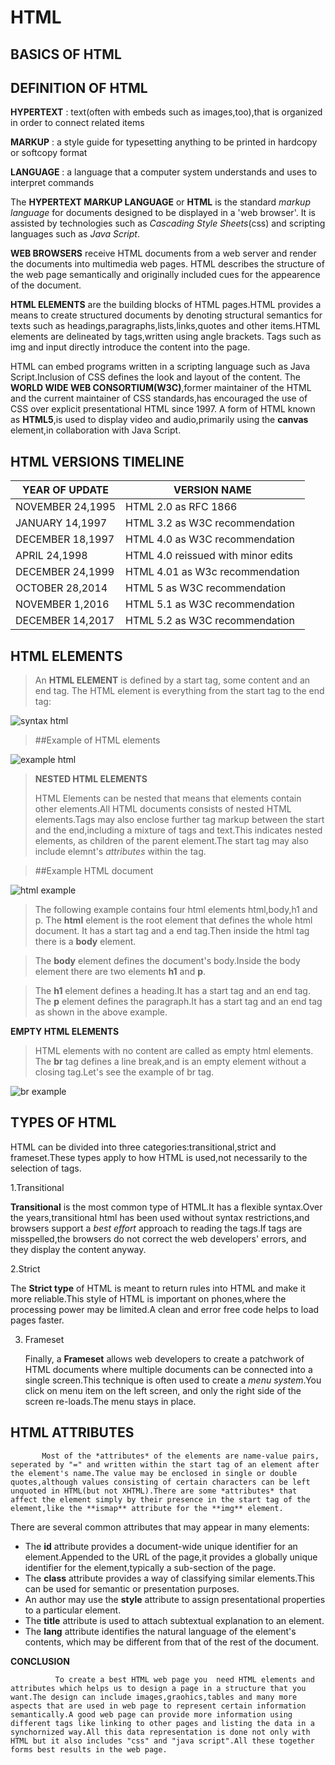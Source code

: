 # HTML

## BASICS OF HTML



## DEFINITION OF HTML
 


**HYPERTEXT**
      : text(often with embeds such as images,too),that is organized in order to connect related items
 
 **MARKUP**
    : a style guide for typesetting anything to be printed in hardcopy or softcopy format
 
 **LANGUAGE**
     : a language that a computer system understands and uses to interpret commands



The **HYPERTEXT MARKUP LANGUAGE** or **HTML** is the standard *markup language* for documents designed to be displayed in a 'web browser'. 
It is assisted by technologies such as *Cascading Style Sheets*(css) and scripting languages such as *Java Script*.

**WEB BROWSERS** receive  HTML documents from a web server and render the documents into multimedia web pages. HTML describes the structure of the web page semantically 
and originally included cues for the appearence of the document.

**HTML ELEMENTS** are the building blocks of HTML pages.HTML provides a means to create structured documents by denoting structural semantics for texts such as
headings,paragraphs,lists,links,quotes and other items.HTML elements are delineated by tags,written using angle brackets.
Tags such as img and input directly introduce the content into the page.

HTML can embed programs written in a scripting language such as Java Script.Inclusion of CSS defines the look and layout of the content. The **WORLD WIDE WEB CONSORTIUM(W3C)**,former maintainer of the HTML and the current maintainer of CSS standards,has encouraged the use of CSS over explicit presentational HTML since 1997.
A form of HTML known as **HTML5**,is used to display video and audio,primarily using the **canvas** element,in collaboration with Java Script.


## HTML VERSIONS TIMELINE


| YEAR OF UPDATE  |    VERSION NAME     |
| --------------  | ----------------------------------|       
| NOVEMBER 24,1995| HTML 2.0 as RFC 1866              |
| JANUARY 14,1997 | HTML 3.2 as W3C recommendation    |
| DECEMBER 18,1997| HTML 4.0 as W3C recommendation    |
| APRIL 24,1998   | HTML 4.0 reissued with minor edits|
| DECEMBER 24,1999| HTML 4.01 as W3c recommendation   |
| OCTOBER 28,2014 | HTML 5 as W3C recommendation      |
| NOVEMBER 1,2016 | HTML 5.1 as W3C recommendation    |
| DECEMBER 14,2017| HTML 5.2 as W3C recommendation    |

## HTML ELEMENTS
>
>
>An **HTML ELEMENT** is defined by a start tag, some content and an end tag.
>The HTML element is everything from the start tag to the end tag:
>

![syntax html](https://user-images.githubusercontent.com/109893468/180767861-1fb9ec1d-4ed2-4793-a5ff-7a9389472281.png)


>##Example of HTML elements


![example html](https://user-images.githubusercontent.com/109893468/180767988-d80d41b9-677a-49fc-9dce-d03eb30c1cb7.png)



>**NESTED HTML ELEMENTS**
>
>
>HTML Elements can be nested that means that elements contain other elements.All HTML documents consists of nested HTML elements.Tags may also enclose further tag markup between the start and the end,including a mixture of tags and text.This indicates nested elements, as children of the parent element.The start tag may also include elemnt's *attributes* within the tag.




>##Example HTML document


![html example](https://user-images.githubusercontent.com/109893468/180769745-89357fa1-e18c-45e0-a331-2b92c6054975.png)


>The following example contains four html elements html,body,h1 and p.
>The **html** element is the root element that defines the whole html document.
>It has a start tag and a end tag.Then inside the html tag  there is a **body** element.

>The **body** element defines the document's body.Inside the body element there are two elements **h1** and **p**.

>The **h1** element defines a heading.It has a start tag and an end tag.
>The **p** element defines the paragraph.It has a start tag and an end tag as shown in the above example.

**EMPTY HTML ELEMENTS**


>HTML elements with no content are called as empty html elements.
>The **br** tag defines a line break,and is an empty element without a closing tag.Let's see the example of br tag.

![br example](https://user-images.githubusercontent.com/109893468/180772684-9ea603bc-66fd-4afb-ba16-b7788dfb7647.png)




## TYPES OF HTML

HTML can be divided into three categories:transitional,strict and frameset.These types apply to how HTML is used,not necessarily to the selection of tags.

1.Transitional
    
   **Transitional** is the most common type of HTML.It has a flexible syntax.Over the years,transitional html has been used without syntax restrictions,and browsers support a *best effort* approach to reading the tags.If tags are misspelled,the browsers do not correct the web developers' errors, and they display the content anyway.
    
2.Strict
           
   The **Strict type**  of HTML is meant to return rules into HTML and make it more reliable.This style of HTML is important on phones,where the processing power may be limited.A clean and error free code helps to load pages faster.

3. Frameset
           
      Finally, a **Frameset** allows web developers to create a patchwork of HTML documents where multiple documents can be connected into a single screen.This technique is often used to create a *menu system*.You click on menu item on the left screen, and only the right side of the screen re-loads.The menu stays in place.
           

## HTML ATTRIBUTES
   
           Most of the *attributes* of the elements are name-value pairs, seperated by "=" and written within the start tag of an element after the element's name.The value may be enclosed in single or double quotes,although values consisting of certain characters can be left unquoted in HTML(but not XHTML).There are some *attributes* that affect the element simply by their presence in the start tag of the element,like the **ismap** attribute for the **img** element.
  There are several common attributes that may appear in many elements:
  
 - The **id** attribute provides a document-wide unique identifier for an element.Appended to the  URL of the page,it provides a globally unique identifier for the element,typically a sub-section of the page.
 - The **class** attribute provides a way of classifying similar elements.This can be used for semantic or presentation purposes.
 - An author may use the **style** attribute to assign presentational properties to a particular element.
 - The **title** attribute is used to attach subtextual explanation to an element.
 - The **lang** attribute identifies the natural language of the element's contents, which may be different from that of the rest of the document.
          
  
  
 **CONCLUSION**
              
              To create a best HTML web page you  need HTML elements and attributes which helps us to design a page in a structure that you want.The design can include images,graohics,tables and many more aspects that are used in web page to represent certain information semantically.A good web page can provide more information using different tags like linking to other pages and listing the data in a synchornized way.All this data representation is done not only with HTML but it also includes "css" and "java script".All these together forms best results in the web page.




